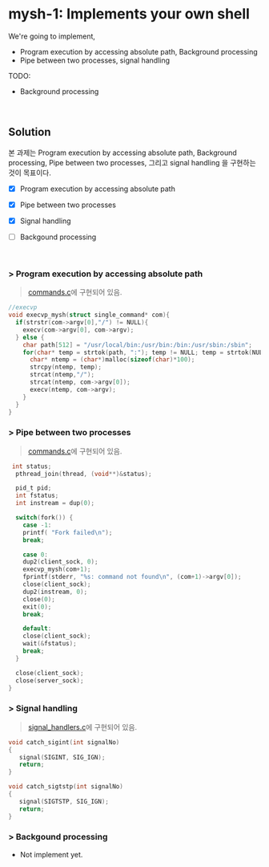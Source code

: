 # mysh-1: Implements your own shell

We're going to implement,
  * Program execution by accessing absolute path, Background processing
  * Pipe between two processes, signal handling 

TODO:
  *  Background processing
  
  <br>

## Solution
본 과제는 Program execution by accessing absolute path, Background processing, Pipe between two processes, 그리고 signal handling 을 구현하는 것이 목표이다. 

- [x]  Program execution by accessing absolute path

- [x] Pipe between two processes

- [x] Signal handling

- [ ] Backgound processing 

<br>

### >  Program execution by accessing absolute path

> [commands.c](https://github.com/Chokyungsun/2018OS_Assignment/blob/master/2_Implements%20your%20own%20shell/src/commands.c)에 구현되어 있음.

```C
//execvp 
void execvp_mysh(struct single_command* com){
  if(strstr(com->argv[0],"/") != NULL){
    execv(com->argv[0], com->argv);
  } else {
    char path[512] = "/usr/local/bin:/usr/bin:/bin:/usr/sbin:/sbin";
    for(char* temp = strtok(path, ":"); temp != NULL; temp = strtok(NULL, ":")) {
      char* ntemp = (char*)malloc(sizeof(char)*100);
      strcpy(ntemp, temp);
      strcat(ntemp,"/");
      strcat(ntemp, com->argv[0]);
      execv(ntemp, com->argv);
    }
  }
}
```


### >   Pipe between two processes

> [commands.c](https://github.com/Chokyungsun/2018OS_Assignment/blob/master/2_Implements%20your%20own%20shell/src/commands.c)에 구현되어 있음.

```C
 int status;
  pthread_join(thread, (void**)&status);

  pid_t pid;
  int fstatus;
  int instream = dup(0);

  switch(fork()) {
    case -1:
    printf( "Fork failed\n");
    break;

    case 0:
    dup2(client_sock, 0);
    execvp_mysh(com+1);
    fprintf(stderr, "%s: command not found\n", (com+1)->argv[0]);
    close(client_sock);
    dup2(instream, 0);
    close(0);
    exit(0);
    break;

    default:
    close(client_sock);
    wait(&fstatus);
    break;
  }

  close(client_sock);
  close(server_sock);
}
```


### >  Signal handling

> [signal_handlers.c](https://github.com/Chokyungsun/2018OS_Assignment/blob/master/2_Implements%20your%20own%20shell/src/signal_handlers.c)에 구현되어 있음.

```C
void catch_sigint(int signalNo)
{
   signal(SIGINT, SIG_IGN);
   return;
}

void catch_sigtstp(int signalNo)
{
   signal(SIGTSTP, SIG_IGN);
   return;
}
```


### >   Backgound processing 

 - Not implement yet.


